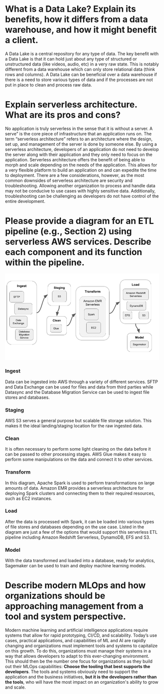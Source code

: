 # What is a Data Lake? Explain its benefits, how it differs from a data warehouse, and how it might benefit a client.  
A Data Lake is a central repository for any type of data. The key benefit with a Data Lake is that it can hold just about any type of structured or unstructured data (like videos, audio, etc) in a very raw state. This is notably different from a data warehouse which can only store relational data (think rows and columns). A Data Lake can be beneficial over a data warehouse if there is a need to store various types of data and if the processes are not put in place to clean and process raw data. 
# Explain serverless architecture.  What are its pros and cons? 
No application is truly serverless in the sense that it is without a server. A serve” is the core piece of infrastructure that an application runs on. The term “serverless architecture” refers to an architecture where the design, set up, and management of the server is done by someone else. By using a serverless architecture, developers of an application do not need to develop the server along with their application and they only need to focus on the application. Serverless architecture offers the benefit of being able to morph and scale depending on the needs of the application. This allows for a very flexible platform to build an application on and can expedite the time to deployment. There are a few considerations, however, as the most common downsides of serverless architecture are security and troubleshooting. Allowing another organization to process and handle data may not be conducive to use cases with highly sensitive data. Additionally, troubleshooting can be challenging as developers do not have control of the entire development. 
# Please provide a diagram for an ETL pipeline (e.g., Section 2) using serverless AWS services. Describe each component and its function within the pipeline. 
![diagram](./serverless_etl_diagram.png)
### Ingest 
Data can be ingested into AWS through a variety of different services. SFTP and Data Exchange can be used for files and data from third parties while Datasync and the Database Migration Service can be used to ingest file stores and databases.
### Staging
AWS S3 serves a general purpose but scalable file storage solution. This makes it the ideal landing/staging location for the raw ingested data. 
### Clean 
It is often necessary to perform some light cleaning on the data before it can be passed to other processing stages. AWS Glue makes it easy to perform some manipulations on the data and connect it to other services.
### Transform
In this diagram, Apache Spark is used to perform transformations on large amounts of data. Amazon EMR provides a serverless architecture for deploying Spark clusters and connecting them to their required resources, such as EC2 instances. 
### Load
After the data is processed with Spark, it can be loaded into various types of file stores and databases depending on the use case. Listed in the diagram are just a few of the options that would support this serverless ETL pipeline including Amazon Redshift Serverless, DynamoDB, EFS and S3. 
### Model
With the data transformed and loaded into a database, ready for analytics, Sagemaker can be used to train and deploy machine learning models. 
# Describe modern MLOps and how organizations should be approaching management from a tool and system perspective. 
Modern machine learning and artificial intelligence applications require systems that allow for rapid prototyping, CI/CD, and scalability. Today’s use cases, practical applications, and capabilities of ML and AI are rapidly changing and organizations must implement tools and systems to capitalize on this growth. To do this, organizations must manage their systems in a way that allows developers to adapt to this ever-changing environment. This should then be the number one focus for organizations as they build out their MLOps capabilities: **Choose the tooling that best supports the developers**. The tools and systems obviously need to support the application and the business initiatives, **but it is the developers rather than the tools**, who will have the most impact on an organization's ability to grow and scale. 

